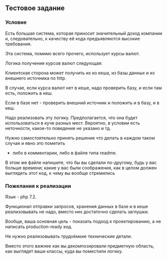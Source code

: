 ## Тестовое задание

### Условие

Есть большая система, которая приносит значительный доход компании и, следовательно, 
к качеству её кода предъявляются высокие требования.

Эта система, помимо всего прочего, использует курсы валют.

Логика получения курсов валют следующая: 

Клиентская сторона может получить их из кеша, 
из базы данных и из внешнего источника по http. 

В случае, если курса валют нет в кеше, надо проверить базу, 
и если там есть, положить в кеш. 

Если в базе нет - проверить внешний источник и положить и в базу, и в кеш.

Надо реализовать эту логику. Предполагается, что она будет использоваться в куче разных мест.
Вероятно, в условии есть неточности, какое-то поведение не указано и тд. 

Нужно самостоятельно принять решение что делать в каждом таком случае и явно это пометить 
- либо в комментарии, либо в файле типа readme. 

В этом же файле напишите, что бы вы сделали по-другому, будь у вас больше времени; 
какие у вас были соображения, как в целом должен выглядеть этот код, к чему вы вообще стремились

### Пожелания к реализации

Язык - php 7.2.

Функционал отправки запросов, 
хранения данных в базе и в кеше реализовывать не надо, 
вместо них достаточно сделать заглушки. 

Вообще, ваша основная цель - показать подход к проектированию, 
а не написать production-ready код. 

Не нужно реализовывать трудоёмкие технические детали. 

Вместо этого важнее как вы декомпозировали предметную область, 
как выглядят ваши классы, куда вы поместили логику. 
